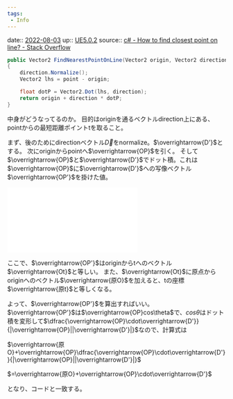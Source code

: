 ```yaml
---
tags:
 - Info
---
```


date:: [2022-08-03](Daily_Note/2022-08-03.md)
up:: [UE5.0.2](../Bar/App/UE5.0.2.md)
source:: [c# - How to find closest point on line? - Stack Overflow](https://stackoverflow.com/questions/51905268/how-to-find-closest-point-on-line)

```csharp
public Vector2 FindNearestPointOnLine(Vector2 origin, Vector2 direction, Vector2 point)
{
    direction.Normalize();
    Vector2 lhs = point - origin;

    float dotP = Vector2.Dot(lhs, direction);
    return origin + direction * dotP;
}
```

中身がどうなってるのか。
目的はoriginを通るベクトルdirection上にある、pointからの最短距離ポイントtを取ること。

まず、後のためにdirectionベクトル$\overrightarrow{D}$をnormalize。$\overrightarrow{D'}$とする。
次にoriginからpointへ$\overrightarrow{OP}$を引く。
そして$\overrightarrow{OP}$と$\overrightarrow{D'}$でドット積。これは$\overrightarrow{OP}$に$\overrightarrow{D'}$への写像ベクトル$\overrightarrow{OP'}$を掛けた値。

![Drawing 2022-08-06 22.29.47.excalidraw](../Excalidraw/Drawing%202022-08-06%2022.29.47.excalidraw.md)

ここで、$\overrightarrow{OP'}$はoriginからtへのベクトル$\overrightarrow{Ot}$と等しい。
また、$\overrightarrow{Ot}$に原点からoriginへのベクトル$\overrightarrow{原O}$を加えると、tの座標$\overrightarrow{原t}$と等しくなる。

よって、$\overrightarrow{OP'}$を算出すればいい。
$\overrightarrow{OP'}$は$\overrightarrow{OP}cos\theta$で、$cos\theta$はドット積を変形して$\dfrac{\overrightarrow{OP}\cdot\overrightarrow{D'}}{|\overrightarrow{OP}||\overrightarrow{D'}|}$なので、計算式は

$\overrightarrow{原O}+\overrightarrow{OP}\dfrac{\overrightarrow{OP}\cdot\overrightarrow{D'}}{|\overrightarrow{OP}||\overrightarrow{D'}|}$


$=\overrightarrow{原O}+\overrightarrow{OP}\cdot\overrightarrow{D'}$

となり、コードと一致する。